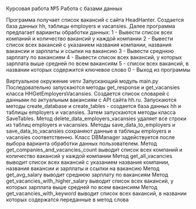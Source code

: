 Курсовая работа №5 Работа с базами данных 

Программа получает список вакансий с сайта HeadHanter. Создается база данных hh, таблицы employers и vacansies. 
Далее программа предлагает варианты обработки данных:
 1 - Вывести список всех компаний и количество вакансий у каждой компании
 2 - Вывести список всех вакансий с указанием названия компании,
     названия вакансии и зарплаты и ссылки на вакансию
 3 - Вывести среднюю зарплату по вакансиям
 4 - Вывести список всех вакансий, у которых зарплата выше средней по всем вакансиям
 5 - список всех вакансий, в названии которых содержится ключевое слово
 0 - Выход из программы

Виртуальное окружение venv
Запускающий модуль main.py
Последовательно запускаются методы get_response и get_vacansies класса HHGetEmployersVacansies. 
Создается список словарей с данными по актуальным вакансиям с API сайта hh.ru.
Запускаются методы create_database и create_tables - создается база данных hh и таблицы employers и vacansies.
Затем запускаются методы класса SaveTables. Метод delete_data_employers_vacansies удаляет все строки из таблиц employers и vacansies.
Методы save_data_to_employers и save_data_to_vacansies сохраняют данные в таблицы employers и vacansies соответственно.
Класс DBManager задействуется после выбора варианта обработки данных пользователем.
Метод get_companies_and_vacancies_count выводит список всех компаний и количество вакансий у каждой компании
Метод get_all_vacancies выводит список всех вакансий с указанием названия компании, названия вакансии и зарплаты и ссылки на вакансию
Метод get_avg_salary выводит среднюю зарплату по вакансиям
Метод get_vacancies_with_higher_salary выводит список всех вакансий, у которых зарплата выше средней по всем вакансиям
Метод get_vacancies_with_keyword выводит список всех вакансий, в названии которых содержатся переданные в метод слова

